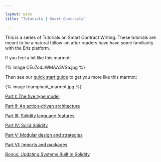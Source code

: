 ```yaml
---

layout: wide
title: "Tutorials | Smart Contracts"

---
```


This is a series of Tutorials on Smart Contract Writing. These tutorials are meant to be a natural follow-on after readers have have some familiarity with the Eris platform.

If you feel a bit like this marmot:

{% image CEu7odJWMAA3VSa.jpg %}

Then see our [quick start guide](../getting-started/) to get you more like this marmot:

{% image triumphant_marmot.jpg %}

[Part I: The five type model](solidity-1)

[Part II: An action-driven architecture](solidity-2)

[Part III: Solidity language features](solidity-3)

[Part IV: Solid Solidity](solidity-4)

[Part V: Modular design and strategies](solidity-5)

[Part VI: Imports and packages](solidity-6)

[Bonus: Updating Systems Built in Solidity](updating-solidity-1)